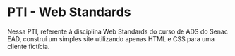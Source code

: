 # PTI - Web Standards

Nessa PTI, referente à disciplina Web Standards do curso de ADS do Senac EAD, construí um simples site utilizando apenas HTML e CSS para uma cliente fictícia.
